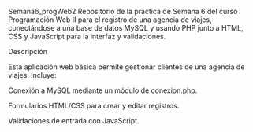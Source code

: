 Semana6_progWeb2
Repositorio de la práctica de Semana 6 del curso Programación Web II  para el registro de una agencia de viajes, conectándose a una base de datos MySQL y usando PHP junto a HTML, CSS y JavaScript para la interfaz y validaciones.

Descripción

Esta aplicación web básica permite gestionar clientes de una agencia de viajes. Incluye:

Conexión a MySQL mediante un módulo de conexion.php.

Formularios HTML/CSS para crear y editar registros.

Validaciones de entrada con JavaScript.
